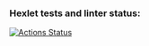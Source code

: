 ### Hexlet tests and linter status:
[![Actions Status](https://github.com/time9v/python-project-83/actions/workflows/hexlet-check.yml/badge.svg)](https://github.com/time9v/python-project-83/actions)